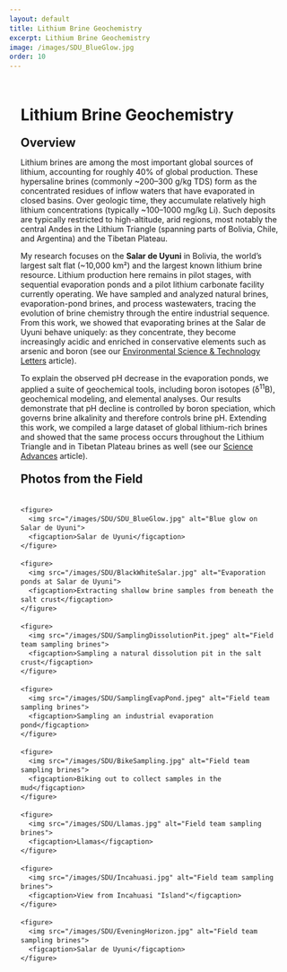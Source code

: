 ```yaml
---
layout: default
title: Lithium Brine Geochemistry
excerpt: Lithium Brine Geochemistry
image: /images/SDU_BlueGlow.jpg
order: 10
---
```


<style>
/* Page container so content isn't flush against the window */
.page-content {
  max-width: 980px;    /* readable column width */
  margin: 0 auto;      /* center on larger screens */
  padding: 28px 20px;  /* breathing room on mobile & desktop */
  box-sizing: border-box;
}

/* Optional: nicer typography spacing for headings & paragraphs */
.page-content h1,
.page-content h2,
.page-content h3 {
  margin-top: 1.25rem;
  margin-bottom: 0.6rem;
}

/* Gallery grid: responsive 1-3 columns */
.gallery-grid {
  display: grid;
  grid-template-columns: repeat(auto-fit, minmax(220px, 1fr));
  gap: 16px;
  margin: 1.25rem 0 2rem;
}

/* Figure styling */
.gallery-grid figure {
  margin: 0;
  background: #fff;
  border-radius: 8px;
  overflow: hidden;
  border: 1px solid rgba(0,0,0,0.06);
  box-shadow: 0 1px 6px rgba(0,0,0,0.06);
  display: flex;
  flex-direction: column;
}

.gallery-grid img {
  width: 100%;
  height: 180px;
  object-fit: cover;
  display: block;
}

/* Caption styling */
.gallery-grid figcaption {
  padding: 0.5rem 0.75rem;
  font-size: 0.92rem;
  color: #333;
  line-height: 1.3;
}

/* Make sure long code/links wrap inside the container */
.page-content p, .page-content a {
  word-break: break-word;
}
</style>

<div class="page-content">

  <!-- Use HTML headings inside an HTML wrapper so they render correctly -->
  <h1>Lithium Brine Geochemistry</h1>

  <h2>Overview</h2>
  <p>
    Lithium brines are among the most important global sources of lithium, accounting for roughly 40% of global production. These hypersaline brines (commonly ~200–300 g/kg TDS) form as the concentrated residues of inflow waters that have evaporated in closed basins. Over geologic time, they accumulate relatively high lithium concentrations (typically ~100–1000 mg/kg Li). Such deposits are typically restricted to high-altitude, arid regions, most notably the central Andes in the Lithium Triangle (spanning parts of Bolivia, Chile, and Argentina) and the Tibetan Plateau.
  </p>

  <p>
    My research focuses on the <strong>Salar de Uyuni</strong> in Bolivia, the world’s largest salt flat (~10,000 km²) and the largest known lithium brine resource. Lithium production here remains in pilot stages, with sequential evaporation ponds and a pilot lithium carbonate facility currently operating. We have sampled and analyzed natural brines, evaporation-pond brines, and process wastewaters, tracing the evolution of brine chemistry through the entire industrial sequence. From this work, we showed that evaporating brines at the Salar de Uyuni behave uniquely: as they concentrate, they become increasingly acidic and enriched in conservative elements such as arsenic and boron (see our <a href="https://doi.org/10.1021/acs.estlett.4c01124" target="_blank" rel="noopener">Environmental Science &amp; Technology Letters</a> article).
  </p>

  <p>
    To explain the observed pH decrease in the evaporation ponds, we applied a suite of geochemical tools, including boron isotopes (δ<sup>11</sup>B), geochemical modeling, and elemental analyses. Our results demonstrate that pH decline is controlled by boron speciation, which governs brine alkalinity and therefore controls brine pH. Extending this work, we compiled a large dataset of global lithium-rich brines and showed that the same process occurs throughout the Lithium Triangle and in Tibetan Plateau brines as well (see our <a href="https://doi.org/10.1126/sciadv.adw3268" target="_blank" rel="noopener">Science Advances</a> article).
  </p>

  <h2>Photos from the Field</h2>

  <!-- Responsive gallery: add as many <figure> blocks as you want -->
  <div class="gallery-grid">

    <figure>
      <img src="/images/SDU/SDU_BlueGlow.jpg" alt="Blue glow on Salar de Uyuni">
      <figcaption>Salar de Uyuni</figcaption>
    </figure>

    <figure>
      <img src="/images/SDU/BlackWhiteSalar.jpg" alt="Evaporation ponds at Salar de Uyuni">
      <figcaption>Extracting shallow brine samples from beneath the salt crust</figcaption>
    </figure>

    <figure>
      <img src="/images/SDU/SamplingDissolutionPit.jpeg" alt="Field team sampling brines">
      <figcaption>Sampling a natural dissolution pit in the salt crust</figcaption>
    </figure>
    
    <figure>
      <img src="/images/SDU/SamplingEvapPond.jpeg" alt="Field team sampling brines">
      <figcaption>Sampling an industrial evaporation pond</figcaption>
    </figure>
    
    <figure>
      <img src="/images/SDU/BikeSampling.jpg" alt="Field team sampling brines">
      <figcaption>Biking out to collect samples in the mud</figcaption>
    </figure>

    <figure>
      <img src="/images/SDU/Llamas.jpg" alt="Field team sampling brines">
      <figcaption>Llamas</figcaption>
    </figure>
    
    <figure>
      <img src="/images/SDU/Incahuasi.jpg" alt="Field team sampling brines">
      <figcaption>View from Incahuasi "Island"</figcaption>
    </figure>
        
    <figure>
      <img src="/images/SDU/EveningHorizon.jpg" alt="Field team sampling brines">
      <figcaption>Salar de Uyuni</figcaption>
    </figure>
    

  </div> <!-- /.gallery-grid -->

  <!-- Lightbox overlay element -->
  <div class="lightbox" id="lightbox">
    <img src="" alt="Full size image">
  </div>

</div> <!-- /.page-content -->

<style>
/* Lightbox overlay */
.lightbox {
  display: none;
  position: fixed;
  z-index: 9999;
  top: 0; left: 0; right: 0; bottom: 0;
  background: rgba(0,0,0,0.85);
  justify-content: center;
  align-items: center;
}
.lightbox img {
  max-width: 90%;
  max-height: 90%;
  border-radius: 6px;
  box-shadow: 0 4px 20px rgba(0,0,0,0.5);
}
</style>

<script>
document.querySelectorAll('.gallery-grid img').forEach(img => {
  img.addEventListener('click', () => {
    const lightbox = document.getElementById('lightbox');
    lightbox.style.display = 'flex';
    lightbox.querySelector('img').src = img.src;
  });
});

document.getElementById('lightbox').addEventListener('click', () => {
  document.getElementById('lightbox').style.display = 'none';
});
</script>


